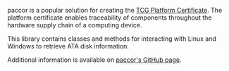paccor is a popular solution for creating the [TCG Platform Certificate](https://trustedcomputinggroup.org/resource/tcg-platform-certificate-profile/). The platform certificate enables traceability of components throughout the hardware supply chain of a computing device. 

This library contains classes and methods for interacting with Linux and Windows to retrieve ATA disk information.

Additional information is available on [paccor's GitHub page](https://github.com/nsacyber/paccor).



